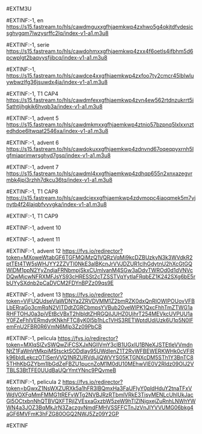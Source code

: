 #EXTM3U

#EXTINF:-1, en
https://s15.fastream.to/hls/cawdmguxxgfhjaemkwp4zxhwo5g4okjtdfvdesicsghvgqm7lwzysrffc2lq/index-v1-a1.m3u8





#EXTINF:-1, serie
https://s15.fastream.to/hls/cawdohmxxgfhjaemkwp4zxx4f6oetls4ifbhm5d6pcwplgt2baqvysfjibcq/index-v1-a1.m3u8


#EXTINF:-1, 
https://s15.fastream.to/hls/cawdce4xxgfhjaemkwp4zxfoo7ty2cmcr45lblwluywbwzlfg36jsuwdx4ja/index-v1-a1.m3u8

#EXTINF:-1, T1 CAP4
https://s15.fastream.to/hls/cawdmfexxgfhjaemkwp4zvn4ew562rtdnzukrrt5i5athtijhgkik6hvqb3a/index-v1-a1.m3u8


#EXTINF:-1, advent 5
https://s15.fastream.to/hls/cawdmkmxxgfhjaemkwp4ztnio57bzpnq5lxlxxnztedhdoe6ltwqat2546xa/index-v1-a1.m3u8

#EXTINF:-1, advent 6
https://s15.fastream.to/hls/cawdokuxxgfhjaemkwp4zdnvnd67oqeqpyxrnh5lgfmiaprimwrsghyd7gsq/index-v1-a1.m3u8


#EXTINF:-1, advent 7
https://s15.fastream.to/hls/cawdml4xxgfhjaemkwp4zdhqp655n2xnxazegvrmbk4jpi3rzhh7dkcu36tq/index-v1-a1.m3u8


#EXTINF:-1, T1 CAP8
https://s15.fastream.to/hls/cawdciexxgfhjaemkwp4zdvmopc4iaoqmek5m7vjnytb4f24lajqbfvyvgka/index-v1-a1.m3u8


#EXTINF:-1, T1 CAP9



#EXTINF:-1, advent 10



#EXTINF:-1, advent 11



#EXTINF:-1, advent 12
https://fvs.io/redirector?token=MXoweWtabGF6TGFMQjMzQ1VQRzVqMi9kcDZBUzkyN3k3WVdkR2ptTEt4TW5sWHJYY2ZZVTI0NkE3alBKcnJrVVJDZUR1clhGdytnU2hXcGtGQWlDM1ppN2YyZndjaFRNbmpjSkxCUmlvanM4SGw3aDdvTWROd0d1dVNVcDQwMjcwNFRXMFJsYS93cHRESSt2cTZSSTVqYytIaFRqbEZ1K242SXg6bE5rbUYySXdnb2pCaDVCM2FDYnBPZz09qs9E

#EXTINF:-1, advent 13
https://fvs.io/redirector?token=VjFUQUdseVlaWDNYa2ZRVDVMM1Z2bmRZK0dxQnRIOWlPOUovVFBLbERraGo3cmRqN2VITDdtZGRCbmpsYVBub20veWlPK1QxcFhhTmZTWG1aRHFTOHJ0a3piVEtBcVBxT2hIbldtZHRGQjlJUHZ0UjhrT254MEVkcUVPUU1aY0FZeFhIVERmdytKNkhFTC8yK0l5b1hLc1VHS3RETWptdUdiUzk6U1p5N0lFemFnU2FBR0R6VmN6Mlp3Zz09PbCB


#EXTINF:-1, pelicula
https://fvs.io/redirector?token=MXlqSlZvSWQwZjFCSXJxNGlIVmY3clB1UGxIU1BNeXJSTEtIeVVmdnNtZ1FaWnVtMkpiMStscktSODdlay95UWdIenZ1T2RvWFBEWERKWHk0cVFlRk96bldLekczOTlSenVVQ1NRZURVdjJiQWVYS05KTGNXcDM5STh1Y3BnTC85THhKbGZYbm1IbGdZeFBZU1pucnZoM1M0dU10MEhwVlE0V2RIdz09OlJ2VTBLS3BtTFE0UUdBaUQrYmtYNnc9PQvmeB


#EXTINF:-1, pelicula 2
https://fvs.io/redirector?token=bGwxZ1NsWXZURXk5a1hFR3lBQmxHa3FaUFIyY0pldHduY2tnaTFxVWdVOXFqMmFMMG1tREFvWTg2NVBJRzRTbmlVRkE3TisyMENLcUhIUkJacGl5OCtxbnNhQTBVQXFTRjlZVEsxaGxzbW5zeW9hTlZINjgxejZuRnhLNWhYWWN4a3JOZ3BqMkJrN3ZaczgvNmdFMHVSSFFCTnJzVnJIYVVUMG06bkg4aGF6MVFmK3hFZG80OGQ2NWJ5Zz09Y2GP


#EXTINF




